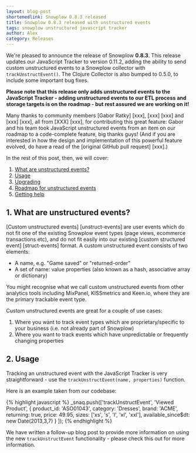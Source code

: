```yaml
---
layout: blog-post
shortenedlink: Snowplow 0.8.3 released
title: Snowplow 0.8.3 released with unstructured events
tags: snowplow unstructured javascript tracker
author: Alex
category: Releases
---
```


We're pleased to announce the release of Snowplow **0.8.3**. This release updates our JavaScript Tracker to version 0.11.2, adding the ability to send custom unstructured events to a Snowplow collector with `trackUnstructEvent()`. The Clojure Collector is also bumped to 0.5.0, to include some important bug fixes.

**Please note that this release only adds unstructured events to the JavaScript Tracker - adding unstructured events to our ETL process and storage targets is on the roadmap - but rest assured we are working on it!**

Many thanks to community members [Gabor Ratky] [xxx], [xxx] [xxx] and [xxx] [xxx], all from [XXX] [xxx], for contributing this great feature: Gabor and his team took JavaScript unstructured events from an item on our roadmap to a code-complete feature, big thanks guys! (And if you are interested in how the design and implementation of this powerful feature evolved, do have a read of the [original GitHub pull request] [xxx].)

In the rest of this post, then, we will cover:

1. [What are unstructured events?](/blog/2013/04/12/snowplow-0.8.1-released-with-referer-url-parsing#referer-parsing)
2. [Usage](/blog/2013/04/12/snowplow-0.8.1-released-with-referer-url-parsing#example-data)
3. [Upgrading](/blog/2013/04/12/snowplow-0.8.1-released-with-referer-url-parsing#upgrading-usage)
4. [Roadmap for unstructured events]()
4. [Getting help](/blog/2013/04/12/snowplow-0.8.1-released-with-referer-url-parsing#help)

<!--more-->

<h2><a name="definition">1. What are unstructured events?</a></h2>

[Custom unstructured events] [unstruct-events] are user events which do not fit one of the existing Snowplow event types (page views, ecommerce transactions etc), and do not fit easily into our existing [custom structured event] [struct-events] format. A custom unstructured event consists of two elements:

* A name, e.g. "Game saved" or "returned-order"
* A set of name: value properties (also known as a hash, associative array or dictionary)

You might recognise what we call custom unstructured events from other analytics tools including MixPanel, KISSmetrics and Keen.io, where they are the primary trackable event type.

Custom unstructured events are great for a couple of use cases:

1. Where you want to track event types which are proprietary/specific to your business (i.e. not already part of Snowplow)
2. Where you want to track events which have unpredictable or frequently changing properties

<h2><a name="usage">2. Usage</a></h2>

Tracking an unstructured event with the JavaScript Tracker is very straightforward - use the `trackUnstructEvent(name, properties)` function.

Here is an example taken from our codebase:

{% highlight javascript %}
_snaq.push(['trackUnstructEvent', 'Viewed Product',
                {
                    product_id: 'ASO01043',
                    category: 'Dresses',
                    brand: 'ACME',
                    returning: true,
                    price: 49.95,
                    sizes: ['xs', 's', 'l', 'xl', 'xxl'],
                    available_since$dt: new Date(2013,3,7)
                }
            ]);
{% endhighlight %}

We have written a follow-up blog post to provide more information on using the new `trackUnstructEvent` functionality - please check this out for more information.

